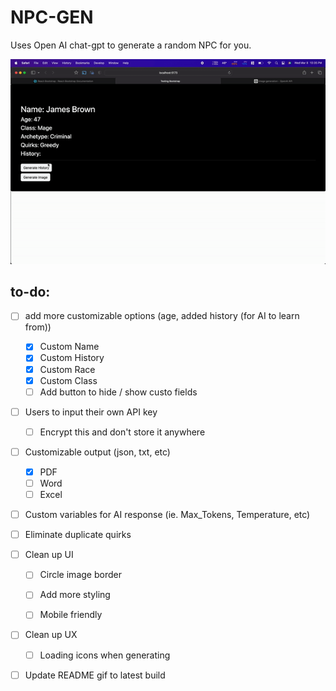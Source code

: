 # NPC-GEN
Uses Open AI chat-gpt to generate a random NPC for you.

![Sample](public/images/sample.gif)

## to-do:
- [ ] add more customizable options (age, added history (for AI to learn from))
  - [x] Custom Name
  - [x] Custom History
  - [x] Custom Race
  - [x] Custom Class
  - [ ] Add button to hide / show custo fields
  
- [ ] Users to input their own API key
  - [ ] Encrypt this and don't store it anywhere
  
- [ ] Customizable output (json, txt, etc)
  - [x] PDF
  - [ ] Word
  - [ ] Excel
- [ ] Custom variables for AI response (ie. Max_Tokens, Temperature, etc)
- [ ] Eliminate duplicate quirks


- [ ] Clean up UI
  - [ ] Circle image border
  - [ ] Add more styling
  - [ ] Mobile friendly


- [ ] Clean up UX
  - [ ] Loading icons when generating 
  
- [ ] Update README gif to latest build